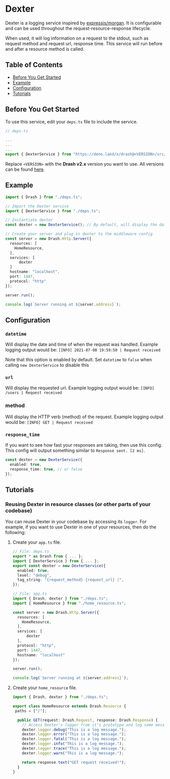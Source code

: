 # Dexter

Dexter is a logging service inspired by
[expressjs/morgan](https://github.com/expressjs/morgan). It is configurable and
can be used throughout the request-resource-response lifecycle.

When used, it will log information on a request to the stdout, such as request method and request url, response time. This service will run before and after a resource method is called.

## Table of Contents
- [Before You Get Started](#before-you-get-started)
- [Example](#example)
- [Configuration](#configuration)
- [Tutorials](#tutorials)

## Before You Get Started

To use this service, edit your `deps.ts` file to include the service.

```typescript
// deps.ts

...
...
...
export { DexterService } from "https://deno.land/x/drash@<VERSION>/src/services/dexter/dexter.ts";
```

Replace `<VERSION>` with the **Drash v2.x** version you want to use. All
versions can be found
[here](https://github.com/drashland/drash/releases?q=v2&expanded=true).

## Example

```typescript
import { Drash } from "./deps.ts";

// Import the Dexter service
import { DexterService } from "./deps.ts";

// Instantiate dexter
const dexter = new DexterService(); // By default, will display the date and time of the request

// Create your server and plug in dexter to the middleware config
const server = new Drash.Http.Server({
  resources: [
    HomeResource,
  ],
  services: [
      dexter
  ]
  hostname: "localhost",
  port: 1447,
  protocol: "http"
});

server.run();

console.log(`Server running at ${server.address}`);
```

## Configuration

### `datetime`

Will display the date and time of when the request was handled. Example logging
output would be: `[INFO] 2021-07-08 19:59:50 | Request received`

Note that this option is enabled by default. Set `datetime` to `false` when
calling `new DexterService` to disable this

### `url`

Will display the requested url. Example logging output would be:
`[INFO] /users | Request received`

### method

Will display the HTTP verb (method) of the request. Example logging output would
be: `[INFO] GET | Request received`

### `response_time`

If you want to see how fast your responses are taking, then use this config.
This config will output something similar to `Response sent. [2 ms]`.

```typescript
const dexter = new DexterService({
  enabled: true,
  response_time: true, // or false
});
```

## Tutorials

### Reusing Dexter in resource classes (or other parts of your codebase)

You can reuse Dexter in your codebase by accessing its `logger`. For example, if
you want to use Dexter in one of your resources, then do the following:

1. Create your `app.ts` file.

   ```typescript
   // File: deps.ts
   export * as Drash from { ... };
   import { DexterService } from { ... };
   export const dexter = new DexterService({
     enabled: true,
     level: "debug",
     tag_string: "{request_method} {request_url} |",
   });
   ```

   ```typescript
   // File: app.ts
   import { Drash, dexter } from "./deps.ts";
   import { HomeResource } from "./home_resource.ts";

   const server = new Drash.Http.Server({
     resources: [
       HomeResource,
     ],
     services: [
         dexter
     ],
     protocol: "http",
     port: 1447,
     hostname: "localhost"
   });

   server.run();

   console.log(`Server running at ${server.address}`);
   ```

2. Create your `home_resource` file.

   ```typescript
   import { Drash, dexter } from "./deps.ts";

   export class HomeResource extends Drash.Resource {
    paths = ["/"];

     public GET(request: Drash.Request, response: Drash.Response) {
       // Access Dexter's logger from it's prototype and log some messages
       dexter.logger.debug("This is a log message.");
       dexter.logger.error("This is a log message.");
       dexter.logger.fatal("This is a log message.");
       dexter.logger.info("This is a log message.");
       dexter.logger.trace("This is a log message.");
       dexter.logger.warn("This is a log message.");

       return response.text("GET request received!");
     }
   }
   ```